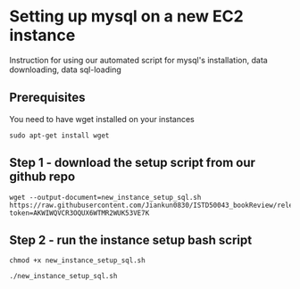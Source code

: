 # Setting up mysql on a new EC2 instance

Instruction for using our automated script for mysql's installation, data downloading, data sql-loading

## Prerequisites
You need to have wget installed on your instances

```
sudo apt-get install wget
```

## Step 1 - download the setup script from our github repo
```
wget --output-document=new_instance_setup_sql.sh https://raw.githubusercontent.com/Jiankun0830/ISTD50043_bookReview/release/0.1.0/script/mysql_script/new_instance_setup_sql.sh?token=AKWIWQVCR3OQUX6WTMR2WUK53VE7K
```

## Step 2 - run the instance setup bash script

```
chmod +x new_instance_setup_sql.sh
```

```
./new_instance_setup_sql.sh
```